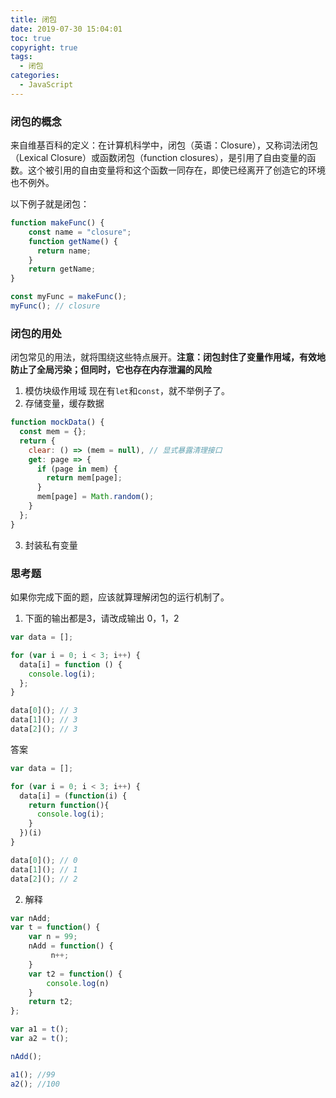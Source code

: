 ```yaml
---
title: 闭包
date: 2019-07-30 15:04:01
toc: true
copyright: true
tags: 
  - 闭包
categories: 
  - JavaScript
---
```


### 闭包的概念
来自维基百科的定义：在计算机科学中，闭包（英语：Closure），又称词法闭包（Lexical Closure）或函数闭包（function closures），是引用了自由变量的函数。这个被引用的自由变量将和这个函数一同存在，即使已经离开了创造它的环境也不例外。
<!--more-->
以下例子就是闭包：
```js
function makeFunc() {
    const name = "closure";
    function getName() {
      return name;
    }
    return getName;
}

const myFunc = makeFunc();
myFunc(); // closure
```

### 闭包的用处
闭包常见的用法，就将围绕这些特点展开。**注意：闭包封住了变量作用域，有效地防止了全局污染；但同时，它也存在内存泄漏的风险**
1. 模仿块级作用域
现在有`let`和`const`，就不举例子了。
2. 存储变量，缓存数据
```js
function mockData() {
  const mem = {};
  return {
    clear: () => (mem = null), // 显式暴露清理接口
    get: page => {
      if (page in mem) {
        return mem[page];
      }
      mem[page] = Math.random();
    }
  };
}
```
3. 封装私有变量

### 思考题
如果你完成下面的题，应该就算理解闭包的运行机制了。
1. 下面的输出都是3，请改成输出 0，1，2
```js
var data = [];

for (var i = 0; i < 3; i++) {
  data[i] = function () {
    console.log(i);
  };
}

data[0](); // 3
data[1](); // 3
data[2](); // 3 
```
答案
```js
var data = [];

for (var i = 0; i < 3; i++) {
  data[i] = (function(i) {
    return function(){
      console.log(i);
    }
  })(i)
}

data[0](); // 0
data[1](); // 1
data[2](); // 2
```
2. 解释
```js
var nAdd;
var t = function() {
    var n = 99;
    nAdd = function() {
    	 n++;
    }
    var t2 = function() {
    	console.log(n)
    }
    return t2;
};

var a1 = t();
var a2 = t();

nAdd();

a1(); //99
a2(); //100
```